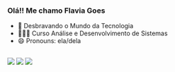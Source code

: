 ### Olá!! Me chamo Flavia Goes

- 🔭 Desbravando o Mundo da Tecnologia
- 👩🏻‍💻 Curso Análise e Desenvolvimento de Sistemas
- 😄 Pronouns: ela/dela
##

<div> 
  <a href="https://www.instagram.com/flav_mor/" target="_blank"><img src="https://img.shields.io/badge/-Instagram-%23E4405F?style=for-the-badge&logo=instagram&logoColor=white" target="_blank"></a>
  <a href = "mailto:flavia04goes@gmail.com"><img src="https://img.shields.io/badge/-Gmail-%23333?style=for-the-badge&logo=gmail&logoColor=white" target="_blank"></a>
  <a href="https://www.linkedin.com/in/flaviagoes/" target="_blank"><img src="https://img.shields.io/badge/-LinkedIn-%230077B5?style=for-the-badge&logo=linkedin&logoColor=white" target="_blank"></a>   
</div>
